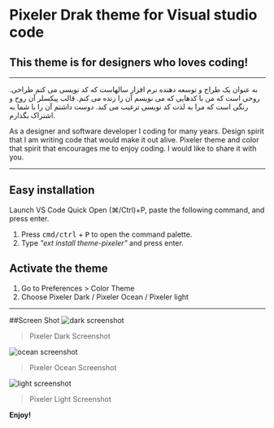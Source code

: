 # Pixeler Drak theme for Visual studio code
## This theme is for designers who loves coding!

---
 
.به عنوان یک طراح و توسعه دهنده نرم افزار سالهاست که کد نویسی می کنم
طراحی روحی است که من با کدهایی که می نویسم آن را زنده می کنم.
قالب پیکسلر آن روح و رنگی است که مرا به لذت کد نویسی ترغیب می کند.
دوست داشتم آن را با شما به اشتراک بگذارم.

As a designer and software developer I coding for many years.
Design spirit that I am writing code that would make it out alive.
Pixeler theme and color that spirit that encourages me to enjoy coding.
I would like to share it with you.

---
## Easy installation

Launch VS Code Quick Open (⌘/Ctrl)+P, paste the following command, and press enter.

1. Press <kbd>cmd/ctrl</kbd> + <kbd>P</kbd> to open the command palette.
2. Type _"ext install theme-pixeler"_ and press enter.

## Activate the theme

1. Go to Preferences > Color Theme
2. Choose Pixeler Dark / Pixeler Ocean / Pixeler light

---

##Screen Shot
![dark screenshot](http://raw.githubusercontent.com/pixeler/Pixeler-vscode-theme/master/screenshot/pixeler-dark.png)
> Pixeler Dark Screenshot

![ocean screenshot](http://raw.githubusercontent.com/pixeler/Pixeler-vscode-theme/master/screenshot/pixeler-ocean.png)
> Pixeler Ocean Screenshot

![light screenshot](http://raw.githubusercontent.com/pixeler/Pixeler-vscode-theme/master/screenshot/pixeler-light.png)
> Pixeler Light Screenshot

**Enjoy!**